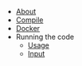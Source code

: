 <!-- docs/_sidebar.md -->

* [About](/)
* [Compile](compile.md)
* [Docker](docker.md)
* Running the code
  * [Usage](preprocessing/usage.md)
  * [Input](preprocessing/input.md)
